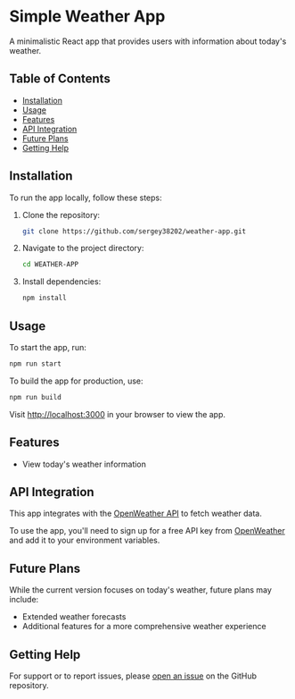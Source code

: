 # Simple Weather App

A minimalistic React app that provides users with information about today's weather.

## Table of Contents

- [Installation](#installation)
- [Usage](#usage)
- [Features](#features)
- [API Integration](#api-integration)
- [Future Plans](#future-plans)
- [Getting Help](#getting-help)

## Installation

To run the app locally, follow these steps:

1. Clone the repository:

   ```bash
   git clone https://github.com/sergey38202/weather-app.git
   ```

2. Navigate to the project directory:

   ```bash
   cd WEATHER-APP
   ```

3. Install dependencies:

   ```bash
   npm install
   ```

## Usage

To start the app, run:

```bash
npm run start
```

To build the app for production, use:

```bash
npm run build
```

Visit [http://localhost:3000](http://localhost:3000) in your browser to view the app.

## Features

- View today's weather information

## API Integration

This app integrates with the [OpenWeather API](https://openweathermap.org/) to fetch weather data.

To use the app, you'll need to sign up for a free API key from [OpenWeather](https://openweathermap.org/appid) and add it to your environment variables.

## Future Plans

While the current version focuses on today's weather, future plans may include:

- Extended weather forecasts
- Additional features for a more comprehensive weather experience

## Getting Help

For support or to report issues, please [open an issue](https://github.com/sergey38202/weather-app) on the GitHub repository.